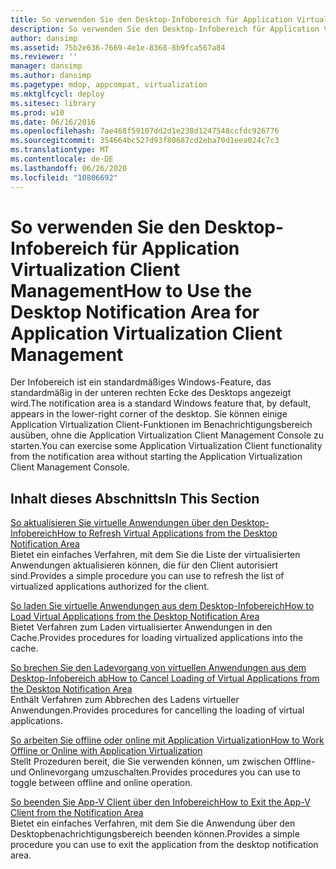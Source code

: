 ```yaml
---
title: So verwenden Sie den Desktop-Infobereich für Application Virtualization Client Management
description: So verwenden Sie den Desktop-Infobereich für Application Virtualization Client Management
author: dansimp
ms.assetid: 75b2e636-7669-4e1e-8368-8b9fca567a84
ms.reviewer: ''
manager: dansimp
ms.author: dansimp
ms.pagetype: mdop, appcompat, virtualization
ms.mktglfcycl: deploy
ms.sitesec: library
ms.prod: w10
ms.date: 06/16/2016
ms.openlocfilehash: 7ae468f59107dd2d1e238d1247548ccfdc926776
ms.sourcegitcommit: 354664bc527d93f80687cd2eba70d1eea024c7c3
ms.translationtype: MT
ms.contentlocale: de-DE
ms.lasthandoff: 06/26/2020
ms.locfileid: "10806692"
---
```

# <span data-ttu-id="3c075-103">So verwenden Sie den Desktop-Infobereich für Application Virtualization Client Management</span><span class="sxs-lookup"><span data-stu-id="3c075-103">How to Use the Desktop Notification Area for Application Virtualization Client Management</span></span>


<span data-ttu-id="3c075-104">Der Infobereich ist ein standardmäßiges Windows-Feature, das standardmäßig in der unteren rechten Ecke des Desktops angezeigt wird.</span><span class="sxs-lookup"><span data-stu-id="3c075-104">The notification area is a standard Windows feature that, by default, appears in the lower-right corner of the desktop.</span></span> <span data-ttu-id="3c075-105">Sie können einige Application Virtualization Client-Funktionen im Benachrichtigungsbereich ausüben, ohne die Application Virtualization Client Management Console zu starten.</span><span class="sxs-lookup"><span data-stu-id="3c075-105">You can exercise some Application Virtualization Client functionality from the notification area without starting the Application Virtualization Client Management Console.</span></span>

## <span data-ttu-id="3c075-106">Inhalt dieses Abschnitts</span><span class="sxs-lookup"><span data-stu-id="3c075-106">In This Section</span></span>


<a href="" id="how-to-refresh-virtual-applications-from-the-desktop-notification-area"></a>[<span data-ttu-id="3c075-107">So aktualisieren Sie virtuelle Anwendungen über den Desktop-Infobereich</span><span class="sxs-lookup"><span data-stu-id="3c075-107">How to Refresh Virtual Applications from the Desktop Notification Area</span></span>](how-to-refresh-virtual-applications-from-the-desktop-notification-area.md)  
<span data-ttu-id="3c075-108">Bietet ein einfaches Verfahren, mit dem Sie die Liste der virtualisierten Anwendungen aktualisieren können, die für den Client autorisiert sind.</span><span class="sxs-lookup"><span data-stu-id="3c075-108">Provides a simple procedure you can use to refresh the list of virtualized applications authorized for the client.</span></span>

<a href="" id="how-to-load-virtual-applications-from-the-desktop-notification-area"></a>[<span data-ttu-id="3c075-109">So laden Sie virtuelle Anwendungen aus dem Desktop-Infobereich</span><span class="sxs-lookup"><span data-stu-id="3c075-109">How to Load Virtual Applications from the Desktop Notification Area</span></span>](how-to-load-virtual-applications-from-the-desktop-notification-area.md)  
<span data-ttu-id="3c075-110">Bietet Verfahren zum Laden virtualisierter Anwendungen in den Cache.</span><span class="sxs-lookup"><span data-stu-id="3c075-110">Provides procedures for loading virtualized applications into the cache.</span></span>

<a href="" id="how-to-cancel-loading-of-virtual-applications-from-the-desktop-notification-area"></a>[<span data-ttu-id="3c075-111">So brechen Sie den Ladevorgang von virtuellen Anwendungen aus dem Desktop-Infobereich ab</span><span class="sxs-lookup"><span data-stu-id="3c075-111">How to Cancel Loading of Virtual Applications from the Desktop Notification Area</span></span>](how-to-cancel-loading-of-virtual-applications-from-the-desktop-notification-area.md)  
<span data-ttu-id="3c075-112">Enthält Verfahren zum Abbrechen des Ladens virtueller Anwendungen.</span><span class="sxs-lookup"><span data-stu-id="3c075-112">Provides procedures for cancelling the loading of virtual applications.</span></span>

<a href="" id="how-to-work-offline-or-online-with-application-virtualization"></a>[<span data-ttu-id="3c075-113">So arbeiten Sie offline oder online mit Application Virtualization</span><span class="sxs-lookup"><span data-stu-id="3c075-113">How to Work Offline or Online with Application Virtualization</span></span>](how-to-work-offline-or-online-with-application-virtualization.md)  
<span data-ttu-id="3c075-114">Stellt Prozeduren bereit, die Sie verwenden können, um zwischen Offline-und Onlinevorgang umzuschalten.</span><span class="sxs-lookup"><span data-stu-id="3c075-114">Provides procedures you can use to toggle between offline and online operation.</span></span>

<a href="" id="how-to-exit-the-app-v-client-from-the-notification-area"></a>[<span data-ttu-id="3c075-115">So beenden Sie App-V Client über den Infobereich</span><span class="sxs-lookup"><span data-stu-id="3c075-115">How to Exit the App-V Client from the Notification Area</span></span>](how-to-exit-the-app-v-client-from-the-notification-area.md)  
<span data-ttu-id="3c075-116">Bietet ein einfaches Verfahren, mit dem Sie die Anwendung über den Desktopbenachrichtigungsbereich beenden können.</span><span class="sxs-lookup"><span data-stu-id="3c075-116">Provides a simple procedure you can use to exit the application from the desktop notification area.</span></span>

 

 





